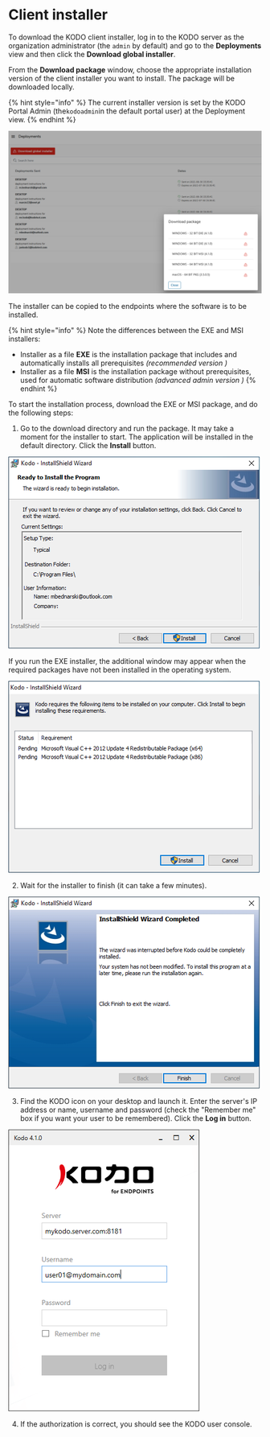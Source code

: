 # Client installer

To download the KODO client installer, log in to the KODO server as the organization administrator \(the `admin` by default\) and go to the **Deployments** view and then click the **Download global installer**.

From the **Download package** window, choose the appropriate installation version of the client installer you want to install. The package will be downloaded locally.

{% hint style="info" %}
 The current installer version is set by the KODO Portal Admin \(the`kodoadmin`in the default portal user\) at the Deployment view.
{% endhint %}

![](../../.gitbook/assets/image%20%2854%29.png)

The installer can be copied to the endpoints where the software is to be installed.

{% hint style="info" %}
Note the differences between the EXE and MSI installers:

* Installer as a file **EXE** is the installation package that includes and automatically installs all prerequisites _\(recommended version \)_
* Installer as a file **MSI** is the installation package without prerequisites, used for automatic software distribution _\(advanced admin version \)_
{% endhint %}

To start the installation process, download the EXE or MSI package, and do the following steps: 

1. Go to the download directory and run the package. It may take a moment for the installer to start. The application will be installed in the default directory. Click the **Install** button.

![](../../.gitbook/assets/image%20%28104%29.png)

If you run the EXE installer, the additional window may appear when the required packages have not been installed in the operating system.

![](../../.gitbook/assets/image%20%28160%29.png)

2. Wait for the installer to finish \(it can take a few minutes\). 

![](../../.gitbook/assets/image%20%28125%29.png)

3. Find the KODO icon on your desktop and launch it. Enter the server's IP address or name, username and password \(check the "Remember me" box if you want your user to be remembered\). Click the **Log in** button.

![](../../.gitbook/assets/image%20%28143%29.png)

4. If the authorization is correct, you should see the KODO user console.



